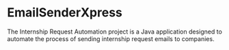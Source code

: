 # EmailSenderXpress
The Internship Request Automation project is a Java application designed to automate the process of sending internship request emails to companies.
